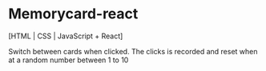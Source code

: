 # Memorycard-react
[HTML | CSS | JavaScript + React]

Switch between cards when clicked. 
The clicks is recorded and reset when at a random number between 1 to 10
